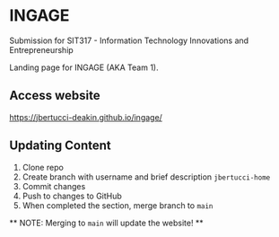 # INGAGE
Submission for SIT317 - Information Technology Innovations and Entrepreneurship
<br>

Landing page for INGAGE (AKA Team 1).

## Access website
https://jbertucci-deakin.github.io/ingage/


## Updating Content
1. Clone repo
2. Create branch with username and brief description `jbertucci-home`
3. Commit changes
4. Push to changes to GitHub
5. When completed the section, merge branch to `main`

** NOTE: Merging to `main` will update the website! **